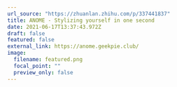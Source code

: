 ```yaml
---
url_source: "https://zhuanlan.zhihu.com/p/337441837"
title: ANOME - Stylizing yourself in one second
date: 2021-06-17T13:37:43.972Z
draft: false
featured: false
external_link: https://anome.geekpie.club/
image:
  filename: featured.png
  focal_point: ""
  preview_only: false
---
```


